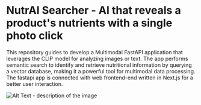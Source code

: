 # NutrAI Searcher - AI that reveals a product's nutrients with a single photo click
This repository guides to develop a Multimodal FastAPI application that leverages the CLIP model for analyzing images or text. The app performs semantic search to identify and retrieve nutritional information by querying a vector database, making it a powerful tool for multimodal data processing. The fastapi app is connected with web frontend-end written in Next.js for a better user interaction.

![Alt Text - description of the image](https://github.com/vansh-khaneja/NutrAI-Searcher-FastAPI/blob/main/sample.png?raw=true)

